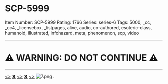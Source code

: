 # SCP-5999
Item Number: SCP-5999
Rating: 1766
Series: series-6
Tags: 5000, _cc, _cc4, _licensebox, _listpages, alive, audio, co-authored, esoteric-class, humanoid, illustrated, infohazard, meta, phenomenon, scp, video

---

# ⚠ WARNING: DO NOT CONTINUE ⚠
* * *
[<<ACCESS VIA REMOTE TERMINAL>>](javascript:;)
[✖](javascript:;)
[<<ACCESS VIA REMOTE TERMINAL>>](javascript:;)
[✖](javascript:;)
[<<ACCESS IN REDUCED FORMAT>>](/scp-5999/offset/1)
![7.png](https://scp-wiki.wdfiles.com/local--files/scp-5999/7.png)
.